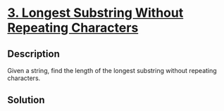 # [3. Longest Substring Without Repeating Characters](https://leetcode.com/problems/longest-substring-without-repeating-characters)

## Description

Given a string, find the length of the longest substring without repeating characters.

## Solution

